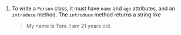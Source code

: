 1. To write a `Person` class, it must have `name` and `age` attributes, and an `introduce` method.
    The `introduce` method returns a string like

    >My name is Tom. I am 21 years old.
